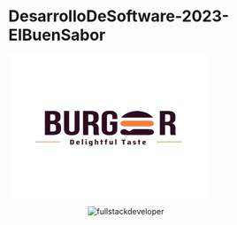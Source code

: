 # DesarrolloDeSoftware-2023-ElBuenSabor

<p>
    <img
    src="b732c2df-b05f-4e51-a076-28629e391a31.jpg"
    alt="fullstackdeveloper"
    width="360px"
    height="260px"
    align="center"
/>

<p>
    <img
    src="https://media.giphy.com/media/2C6v4QD5d3YOO4YhID/giphy-downsized-large.gif"
    alt="fullstackdeveloper"
    width="360px"
    height="260px"
    align="right"
/>
</p>

